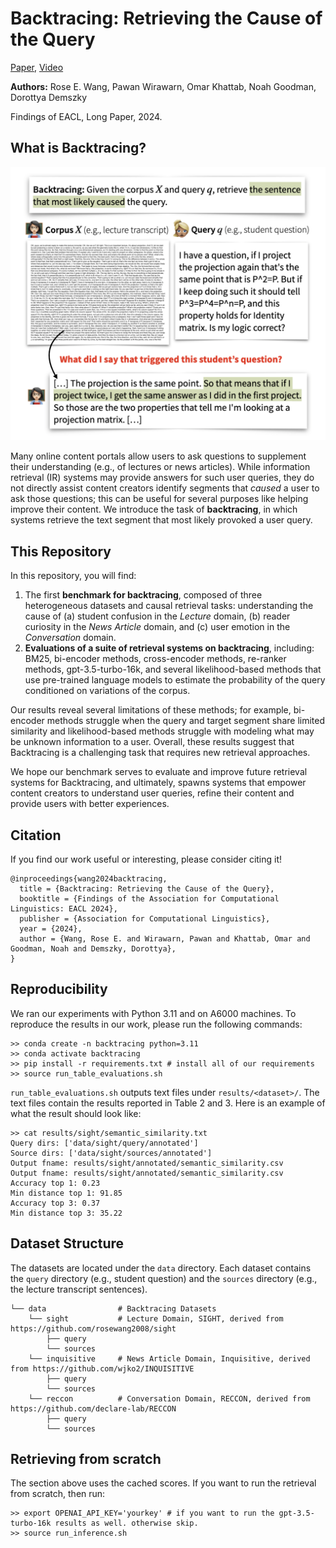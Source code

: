 # Backtracing: Retrieving the Cause of the Query

[Paper](https://arxiv.org/pdf/2403.03956.pdf), [Video](https://youtu.be/hjkFp4q9urA?si=-eioSFi-W89oJM8R) 

**Authors:** Rose E. Wang, Pawan Wirawarn, Omar Khattab, Noah Goodman, Dorottya Demszky

Findings of EACL, Long Paper, 2024.

## What is Backtracing?

![Main Figure](assets/fig1.png)

Many online content portals allow users to ask questions to supplement their understanding (e.g., of lectures or news articles). 
While information retrieval (IR) systems may provide answers for such user queries, they do not directly assist content creators identify segments that _caused_ a user to ask those questions; this can be useful for several purposes like helping improve their content.
We introduce the task of **backtracing**, in which systems retrieve the text segment that most likely provoked a user query.

## This Repository

In this repository, you will find: 

1. The first **benchmark for backtracing**, composed of three heterogeneous datasets and causal retrieval tasks: understanding the cause of (a) student confusion in the _Lecture_ domain, (b) reader curiosity  in the _News Article_ domain, and (c) user emotion in the _Conversation_ domain.
2. **Evaluations of a suite of retrieval systems on backtracing**, including: BM25, bi-encoder methods, cross-encoder methods, re-ranker methods, gpt-3.5-turbo-16k, and several likelihood-based methods that use pre-trained language models to estimate the probability of the query conditioned on variations of the corpus. 

Our results reveal several limitations of these methods; for example, bi-encoder methods struggle when the query and target segment share limited similarity and likelihood-based methods struggle with modeling what may be unknown information to a user. Overall, these results suggest that Backtracing is a challenging task that requires new retrieval approaches.

We hope our benchmark serves to evaluate and improve future retrieval systems for Backtracing, and ultimately, spawns systems that empower content creators to understand user queries, refine their content and provide users with better experiences.

## Citation

If you find our work useful or interesting, please consider citing it! 

```
@inproceedings{wang2024backtracing,
  title = {Backtracing: Retrieving the Cause of the Query},
  booktitle = {Findings of the Association for Computational Linguistics: EACL 2024},
  publisher = {Association for Computational Linguistics},
  year = {2024},
  author = {Wang, Rose E. and Wirawarn, Pawan and Khattab, Omar and Goodman, Noah and Demszky, Dorottya},
}
```

## Reproducibility 

We ran our experiments with Python 3.11 and on A6000 machines. To reproduce the results in our work, please run the following commands:

```
>> conda create -n backtracing python=3.11
>> conda activate backtracing 
>> pip install -r requirements.txt # install all of our requirements
>> source run_table_evaluations.sh
```

`run_table_evaluations.sh` outputs text files under `results/<dataset>/`. The text files contain the results reported in Table 2 and 3. Here is an example of what the result should look like: 

```
>> cat results/sight/semantic_similarity.txt
Query dirs: ['data/sight/query/annotated']
Source dirs: ['data/sight/sources/annotated']
Output fname: results/sight/annotated/semantic_similarity.csv
Output fname: results/sight/annotated/semantic_similarity.csv
Accuracy top 1: 0.23
Min distance top 1: 91.85
Accuracy top 3: 0.37
Min distance top 3: 35.22
```

## Dataset Structure


The datasets are located under the `data` directory. 
Each dataset contains the `query` directory (e.g., student question) and the `sources` directory (e.g., the lecture transcript sentences).

```
└── data                # Backtracing Datasets
    └── sight           # Lecture Domain, SIGHT, derived from https://github.com/rosewang2008/sight
        ├── query
        └── sources
    └── inquisitive     # News Article Domain, Inquisitive, derived from https://github.com/wjko2/INQUISITIVE
        ├── query
        └── sources
    └── reccon          # Conversation Domain, RECCON, derived from https://github.com/declare-lab/RECCON 
        ├── query                   
        └── sources 
```


## Retrieving from scratch

The section above uses the cached scores. If you want to run the retrieval from scratch, then run: 


```
>> export OPENAI_API_KEY='yourkey' # if you want to run the gpt-3.5-turbo-16k results as well. otherwise skip. 
>> source run_inference.sh
```

